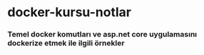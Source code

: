# docker-kursu-notlar

### Temel docker komutları ve asp.net core uygulamasını dockerize etmek ile ilgili örnekler
